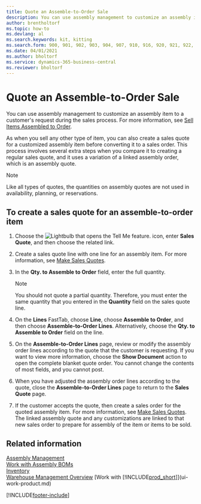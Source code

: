 ```yaml
---
title: Quote an Assemble-to-Order Sale
description: You can use assembly management to customize an assembly item to a customer's request during the sales process.
author: brentholtorf
ms.topic: how-to
ms.devlang: al
ms.search.keywords: kit, kitting
ms.search.form: 900, 901, 902, 903, 904, 907, 910, 916, 920, 921, 922, 923, 940, 941, 942, 930, 931, 932, 914, 915, 905
ms.date: 04/01/2021
ms.author: bholtorf
ms.service: dynamics-365-business-central
ms.reviewer: bholtorf
---
```

# Quote an Assemble-to-Order Sale

You can use assembly management to customize an assembly item to a customer's request during the sales process. For more information, see [Sell Items Assembled to Order](assembly-how-to-sell-items-assembled-to-order.md).  

As when you sell any other type of item, you can also create a sales quote for a customized assembly item before converting it to a sales order. This process involves several extra steps when you compare it to creating a regular sales quote, and it uses a variation of a linked assembly order, which is an assembly quote.

> [!NOTE]  
>  Like all types of quotes, the quantities on assembly quotes are not used in availability, planning, or reservations.  

## To create a sales quote for an assemble-to-order item

1.  Choose the ![Lightbulb that opens the Tell Me feature.](media/ui-search/search_small.png "Tell me what you want to do") icon, enter **Sales Quote**, and then choose the related link.  
2.  Create a sales quote line with one line for an assembly item. For more information, see [Make Sales Quotes](sales-how-make-offers.md).  
3.  In the **Qty. to Assemble to Order** field, enter the full quantity.

    > [!NOTE]  
    >  You should not quote a partial quantity. Therefore, you must enter the same quantity that you entered in the **Quantity** field on the sales quote line.  

4.  On the **Lines** FastTab, choose **Line**, choose **Assemble to Order**, and then choose **Assemble-to-Order Lines**. Alternatively, choose the **Qty. to Assemble to Order** field on the line.  
5.  On the **Assemble-to-Order Lines** page, review or modify the assembly order lines according to the quote that the customer is requesting. If you want to view more information, choose the **Show Document** action to open the complete blanket quote order. You cannot change the contents of most fields, and you cannot post.  
6.  When you have adjusted the assembly order lines according to the quote, close the **Assemble-to-Order Lines** page to return to the **Sales Quote** page.  
7.  If the customer accepts the quote, then create a sales order for the quoted assembly item. For more information, see [Make Sales Quotes](sales-how-make-offers.md). The linked assembly quote and any customizations are linked to that new sales order to prepare for assembly of the item or items to be sold.  

## Related information

[Assembly Management](assembly-assemble-items.md)  
[Work with Assembly BOMs](assembly-how-work-assembly-boms.md)  
[Inventory](inventory-manage-inventory.md)  
[Warehouse Management Overview](design-details-warehouse-management.md)
[Work with [!INCLUDE[prod_short](includes/prod_short.md)]](ui-work-product.md)


[!INCLUDE[footer-include](includes/footer-banner.md)]
